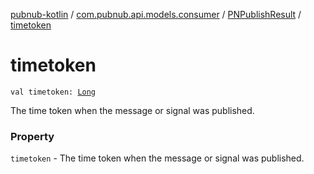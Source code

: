 [pubnub-kotlin](../../index.md) / [com.pubnub.api.models.consumer](../index.md) / [PNPublishResult](index.md) / [timetoken](./timetoken.md)

# timetoken

`val timetoken: `[`Long`](https://kotlinlang.org/api/latest/jvm/stdlib/kotlin/-long/index.html)

The time token when the message or signal was published.

### Property

`timetoken` - The time token when the message or signal was published.